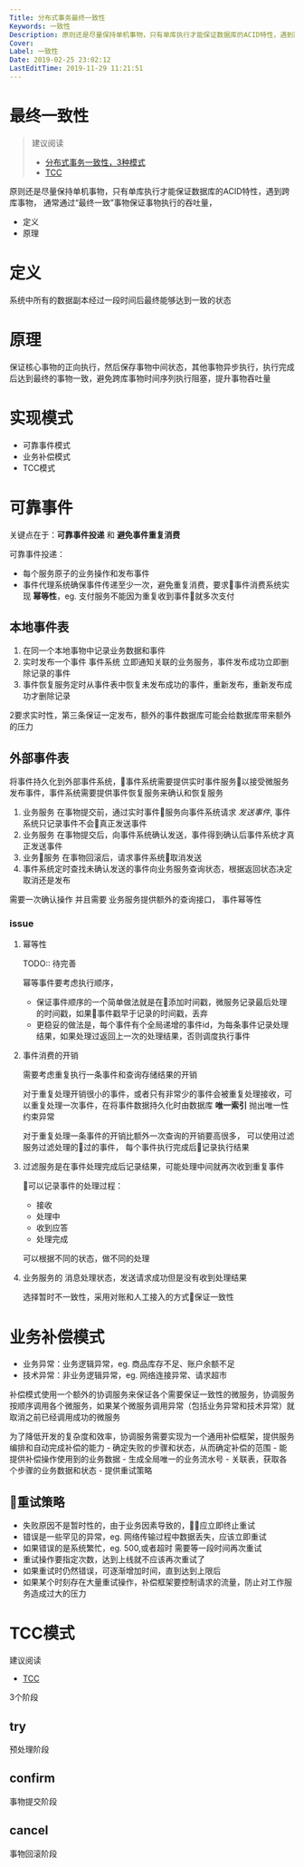 ```yaml
---
Title: 分布式事务最终一致性
Keywords: 一致性
Description: 原则还是尽量保持单机事物，只有单库执行才能保证数据库的ACID特性，遇到跨库事物， 通常通过“最终一致”事物保证事物执行的吞吐量，
Cover: 
Label: 一致性
Date: 2019-02-25 23:02:12
LastEditTime: 2019-11-29 11:21:51
---
```

# 最终一致性

> 建议阅读
> - [分布式事务一致性，3种模式](https://zhuanlan.zhihu.com/p/36153160)
> - [TCC](https://juejin.im/post/5bf201f7f265da610f63528a)

原则还是尽量保持单机事物，只有单库执行才能保证数据库的ACID特性，遇到跨库事物， 通常通过“最终一致”事物保证事物执行的吞吐量，

- 定义
- 原理

# 定义
系统中所有的数据副本经过一段时间后最终能够达到一致的状态

# 原理
保证核心事物的正向执行，然后保存事物中间状态，其他事物异步执行，执行完成后达到最终的事物一致，避免跨库事物时间序列执行阻塞，提升事物吞吐量

# 实现模式
- 可靠事件模式
- 业务补偿模式
- TCC模式


# 可靠事件

关键点在于：**可靠事件投递** 和 **避免事件重复消费**

可靠事件投递：
  - 每个服务原子的业务操作和发布事件
  - 事件代理系统确保事件传递至少一次，避免重复消费，要求事件消费系统实现 **幂等性**，eg. 支付服务不能因为重复收到事件就多次支付

## 本地事件表

1. 在同一个本地事物中记录业务数据和事件
2. 实时发布一个事件 事件系统 立即通知关联的业务服务，事件发布成功立即删除记录的事件
3. 事件恢复服务定时从事件表中恢复未发布成功的事件，重新发布，重新发布成功才删除记录
  

2要求实时性，第三条保证一定发布，额外的事件数据库可能会给数据库带来额外的压力

## 外部事件表

将事件持久化到外部事件系统，事件系统需要提供实时事件服务以接受微服务发布事件，事件系统需要提供事件恢复服务来确认和恢复服务

1. 业务服务 在事物提交前，通过实时事件服务向事件系统请求 *发送事件*, 事件系统只记录事件不会真正发送事件
2. 业务服务 在事物提交后，向事件系统确认发送，事件得到确认后事件系统才真正发送事件
3. 业务服务 在事物回滚后，请求事件系统取消发送
4. 事件系统定时查找未确认发送的事件向业务服务查询状态，根据返回状态决定取消还是发布

需要一次确认操作 并且需要 业务服务提供额外的查询接口， 事件幂等性


### issue

1. 幂等性

    TODO:: 待完善

    幂等事件要考虑执行顺序，
    - 保证事件顺序的一个简单做法就是在添加时间戳，微服务记录最后处理的时间戳，如果事件戳早于记录的时间戳，丢弃
    - 更稳妥的做法是，每个事件有个全局递增的事件id，为每条事件记录处理结果，如果处理过返回上一次的处理结果，否则调度执行事件

2. 事件消费的开销

    需要考虑重复执行一条事件和查询存储结果的开销

    对于重复处理开销很小的事件，或者只有非常少的事件会被重复处理接收，可以重复处理一次事件，在将事件数据持久化时由数据库 **唯一索引** 抛出唯一性约束异常

    对于重复处理一条事件的开销比额外一次查询的开销要高很多， 可以使用过滤服务过滤处理的过的事件， 每个事件执行完成后记录执行结果

3. 过滤服务是在事件处理完成后记录结果，可能处理中间就再次收到重复事件

    可以记录事件的处理过程：
     - 接收
     - 处理中
     - 收到应答
     - 处理完成
    
    可以根据不同的状态，做不同的处理

4. 业务服务的 消息处理状态，发送请求成功但是没有收到处理结果

    选择暂时不一致性，采用对账和人工接入的方式保证一致性



# 业务补偿模式

- 业务异常：业务逻辑异常，eg. 商品库存不足、账户余额不足
- 技术异常：非业务逻辑异常，eg. 网络连接异常、请求超市

补偿模式使用一个额外的协调服务来保证各个需要保证一致性的微服务，协调服务按顺序调用各个微服务，如果某个微服务调用异常（包括业务异常和技术异常）就取消之前已经调用成功的微服务

为了降低开发的复杂度和效率，协调服务需要实现为一个通用补偿框架，提供服务编排和自动完成补偿的能力
    - 确定失败的步骤和状态，从而确定补偿的范围
    - 能提供补偿操作使用到的业务数据
    - 生成全局唯一的业务流水号
    - 关联表，获取各个步骤的业务数据和状态
    - 提供重试策略



## 重试策略

- 失败原因不是暂时性的，由于业务因素导致的，应立即终止重试
- 错误是一些罕见的异常，eg. 网络传输过程中数据丢失，应该立即重试
- 如果错误的是系统繁忙，eg. 500,或者超时 需要等一段时间再次重试
- 重试操作要指定次数，达到上线就不应该再次重试了
- 如果重试时仍然错误，可逐渐增加时间，直到达到上限后
- 如果某个时刻存在大量重试操作，补偿框架要控制请求的流量，防止对工作服务造成过大的压力


# TCC模式

建议阅读
- [TCC](https://juejin.im/post/5bf201f7f265da610f63528a)

3个阶段

## try
预处理阶段

## confirm
事物提交阶段

## cancel
事物回滚阶段
